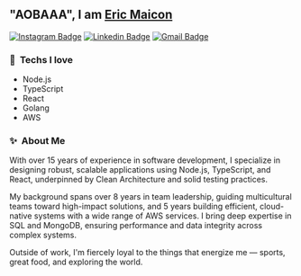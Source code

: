 ## "AOBAAA", I am [Eric Maicon](https://ericmaicon.com.br/)

 [![Instagram Badge](https://img.shields.io/badge/-@ericmaicon-F44747?style=flat-square&labelColor=F44747&logo=instagram&logoColor=white&link=https://instagram.com/ericmaicon)](https://instagram.com/ericmaicon) [![Linkedin Badge](https://img.shields.io/badge/-ericmaicon-blue?style=flat-square&logo=Linkedin&logoColor=white&link=https://www.linkedin.com/in/ericmaicon/)](https://www.linkedin.com/in/ericmaicon/)
[![Gmail Badge](https://img.shields.io/badge/-ericmaicon@gmail.com-c14438?style=flat-square&logo=Gmail&logoColor=white&link=mailto:ericmaicon@gmail.com)](mailto:ericmaicon@gmail.com)

### 🚀&nbsp; Techs I love

- Node.js
- TypeScript
- React
- Golang
- AWS


### ✨&nbsp; About Me

With over 15 years of experience in software development, I specialize in designing robust, scalable applications using Node.js, TypeScript, and React, underpinned by Clean Architecture and solid testing practices.

My background spans over 8 years in team leadership, guiding multicultural teams toward high-impact solutions, and 5 years
building efficient, cloud-native systems with a wide range of AWS services. I bring deep expertise in SQL and MongoDB, ensuring performance and data integrity across complex systems.

Outside of work, I'm fiercely loyal to the things that energize me — sports, great food, and exploring the world.